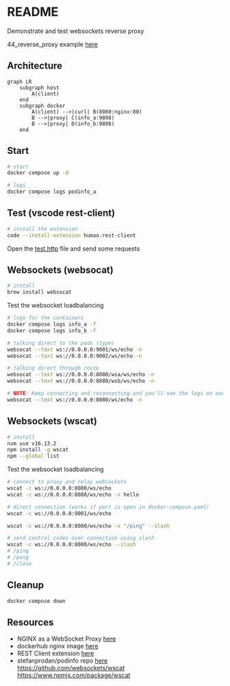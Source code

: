 # README

Demonstrate and test websockets reverse proxy  

44_reverse_proxy example [here](https://github.com/chrisguest75/docker_build_examples/tree/master/44_reverse_proxy)  

## Architecture

```mermaid
graph LR
    subgraph host
        A(client)
    end
    subgraph docker
        A(client) -->|curl| B(8080:nginx:80)
        B -->|proxy| C(info_a:9898)
        B -->|proxy| D(info_b:9898)
    end
```

## Start

```sh
# start 
docker compose up -d

# logs
docker compose logs podinfo_a 
```

## Test (vscode rest-client)

```sh
# install the extension
code --install-extension humao.rest-client
```

Open the [test.http](./test.http) file and send some requests  

## Websockets (websocat)

```sh
# install
brew install websocat
```

Test the websocket loadbalancing

```sh
# logs for the containers
docker compose logs info_a -f
docker compose logs info_b -f 

# talking direct to the pods (type)
websocat --text ws://0.0.0.0:9001/ws/echo -n 
websocat --text ws://0.0.0.0:9002/ws/echo -n 

# talking direct through route
websocat --text ws://0.0.0.0:8080/wsa/ws/echo -n 
websocat --text ws://0.0.0.0:8080/wsb/ws/echo -n 

# NOTE: Keep connecting and reconnecting and you'll see the logs on each container.
websocat --text ws://0.0.0.0:8080/ws/echo -n 
```

## Websockets (wscat)

```sh
# install
nvm use v16.13.2                     
npm install -g wscat  
npm --global list    
```

Test the websocket loadbalancing

```sh
# connect to proxy and relay websockets
wscat -c ws://0.0.0.0:8080/ws/echo    
wscat -c ws://0.0.0.0:8080/ws/echo -x hello

# direct connection (works if port is open in docker-compose.yaml)
wscat -c ws://0.0.0.0:9001/ws/echo

wscat -c ws://0.0.0.0:8080/ws/echo -x "/ping" --slash

# send control codes over connection using slash
wscat -c ws://0.0.0.0:8080/ws/echo --slash
# /ping
# /pong 
# /close
```

## Cleanup

```sh
docker compose down
```

## Resources

* NGINX as a WebSocket Proxy [here](https://www.nginx.com/blog/websocket-nginx/)  
* dockerhub nginx image [here](https://hub.docker.com/_/nginx?tab=tags)  
* REST Client extension [here](https://marketplace.visualstudio.com/items?itemName=humao.rest-client)  
* stefanprodan/podinfo repo [here](https://github.com/stefanprodan/podinfo)  
https://github.com/websockets/wscat
https://www.npmjs.com/package/wscat


